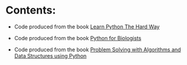 # Contents:

* Code produced from the book [Learn Python The Hard Way](https://learnpythonthehardway.org/)

* Code produced from the book [Python for Biologists](http://pythonforbiologists.com/index.php/introduction-to-python-for-biologists/)

* Code produced from the book [Problem Solving with Algorithms and Data Structures using Python](http://interactivepython.org/runestone/static/pythonds/index.html)
